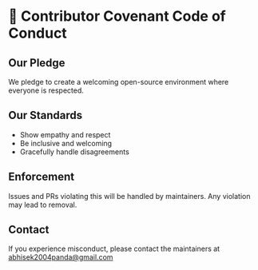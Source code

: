 # 📜 Contributor Covenant Code of Conduct

## Our Pledge

We pledge to create a welcoming open-source environment where everyone is respected.

## Our Standards

- Show empathy and respect
- Be inclusive and welcoming
- Gracefully handle disagreements

## Enforcement

Issues and PRs violating this will be handled by maintainers. Any violation may lead to removal.

## Contact

If you experience misconduct, please contact the maintainers at abhisek2004panda@gmail.com
